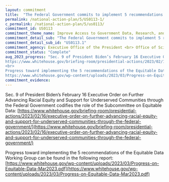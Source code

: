 ```yaml
---
layout: commitment
title:  "The Federal Government commits to implement 5 recommendations from the Equitable Data Working Group, including by rechartering the Equitable Data Working Group as a subcommittee of the Office of Science and Technology Policy’s National Science and Technology Council.  "
permalink: /national-action-plan/5/US0113-1/
c_permalink: /national-action-plan/5/us0113/
commitment_id: US0113
commitment_theme_name: Improve Access to Government Data, Research, and Information
commitment_detail_sub: "The Federal Government commits to implement 5 recommendations from the Equitable Data Working Group, including by rechartering the Equitable Data Working Group as a subcommittee of the Office of Science and Technology Policy’s National Science and Technology Council.  "
commitment_detail_sub_id: "US0113.1"
commitment_agency: Executive Office of the President <br> Office of Science and Technology Policy
commitment_status: "Complete"
aug_2023_progress: "Sec. 9 of President Biden’s February 16 Executive Order on Further Advancing Racial Equity and Support for Underserved Communities through the Federal Government codifies the role of the Subcommittee on Equitable Data:
https://www.whitehouse.gov/briefing-room/presidential-actions/2023/02/16/executive-order-on-further-advancing-racial-equity-and-support-for-underserved-communities-through-the-federal-government/
<br>
Progress toward implementing the 5 recommendations of the Equitable Data Working Group can be found in the following report:
https://www.whitehouse.gov/wp-content/uploads/2023/03/Progress-on-Equitable-Data-Mar2023.pdf"
commitment_evidence: 
---
```


Sec. 9 of President Biden’s February 16 Executive Order on Further Advancing Racial Equity and Support for Underserved Communities through the Federal Government codifies the role of the Subcommittee on Equitable Data:
[https://www.whitehouse.gov/briefing-room/presidential-actions/2023/02/16/executive-order-on-further-advancing-racial-equity-and-support-for-underserved-communities-through-the-federal-government/](https://www.whitehouse.gov/briefing-room/presidential-actions/2023/02/16/executive-order-on-further-advancing-racial-equity-and-support-for-underserved-communities-through-the-federal-government/) 

Progress toward implementing the 5 recommendations of the Equitable Data Working Group can be found in the following report:
[https://www.whitehouse.gov/wp-content/uploads/2023/03/Progress-on-Equitable-Data-Mar2023.pdf](https://www.whitehouse.gov/wp-content/uploads/2023/03/Progress-on-Equitable-Data-Mar2023.pdf)